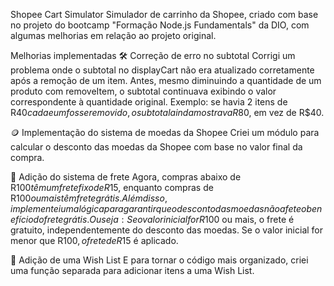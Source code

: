 Shopee Cart Simulator
Simulador de carrinho da Shopee, criado com base no projeto do bootcamp "Formação Node.js Fundamentals" da DIO, com algumas melhorias em relação ao projeto original.

Melhorias implementadas
🛠 Correção de erro no subtotal
Corrigi um problema onde o subtotal no displayCart não era atualizado corretamente após a remoção de um item. Antes, mesmo diminuindo a quantidade de um produto com removeItem, o subtotal continuava exibindo o valor correspondente à quantidade original. Exemplo: se havia 2 itens de R$40 cada e um fosse removido, o subtotal ainda mostrava R$80, em vez de R$40.

🪙 Implementação do sistema de moedas da Shopee
Criei um módulo para calcular o desconto das moedas da Shopee com base no valor final da compra.

🚚 Adição do sistema de frete
Agora, compras abaixo de R$100 têm um frete fixo de R$15, enquanto compras de R$100 ou mais têm frete grátis. Além disso, implementei uma lógica para garantir que o desconto das moedas não afete o benefício do frete grátis. Ou seja:
Se o valor inicial for R$100 ou mais, o frete é gratuito, independentemente do desconto das moedas.
Se o valor inicial for menor que R$100, o frete de R$15 é aplicado.

📌 Adição de uma Wish List
E para tornar o código mais organizado, criei uma função separada para adicionar itens a uma Wish List.

